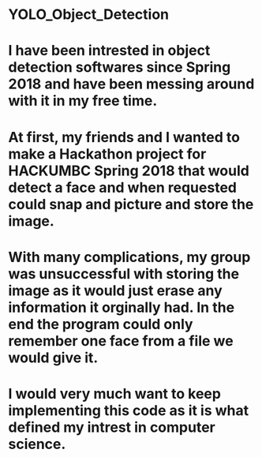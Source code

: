 # YOLO_Object_Detection
# I have been intrested in object detection softwares since Spring 2018 and have been messing around with it in my free time.

# At first, my friends and I wanted to make a Hackathon project for HACKUMBC Spring 2018 that would detect a face and when requested could snap and picture and store the image.
# With many complications, my group was unsuccessful with storing the image as it would just erase any information it orginally had. In the end the program could  only remember one face from a file we would give it.

# I would very much want to keep implementing this code as it is what defined my intrest in computer science.
